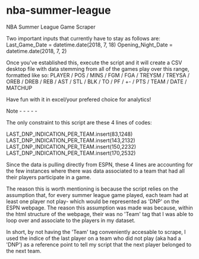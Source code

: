 # nba-summer-league
NBA Summer League Game Scraper

Two important inputs that currently have to stay as follows are:
Last_Game_Date = datetime.date(2018, 7, 18)
Opening_Night_Date = datetime.date(2018, 7, 2)

Once you've established this, execute the script and it will create a CSV desktop file
with data stemming from all of the games play over this range, formatted like so: 
PLAYER / POS / MINS / FGM / FGA / TREYSM / TREYSA / OREB / DREB / REB / AST / STL / BLK / TO / PF / +- / PTS / TEAM / DATE / MATCHUP

Have fun with it in excel/your prefered choice for analytics!

Note - - - - - 

The only constraint to this script are these 4 lines of codes: 

LAST_DNP_INDICATION_PER_TEAM.insert(83,1248)
LAST_DNP_INDICATION_PER_TEAM.insert(143,2132)
LAST_DNP_INDICATION_PER_TEAM.insert(150,2232)
LAST_DNP_INDICATION_PER_TEAM.insert(170,2532)

Since the data is pulling directly from ESPN, these 4 lines are accounting for the few instances where there was data associated to a team that had all their players participate in a game. 

The reason this is worth mentioning is because the script relies on the assumption that, for every summer league game played, each team had at least one player not play- which would be represented as 'DNP' on the ESPN webpage. The reason this assumption was made was because, within the html structure of the webpage, their was no 'Team' tag that I was able to loop over and associate to the players in my dataset. 

In short, by not having the 'Team' tag conveniently accesable to scrape, I used the indice of the last player on a team who did not play (aka had a 'DNP') as a reference point to tell my script that the next player belonged to the next team. 
